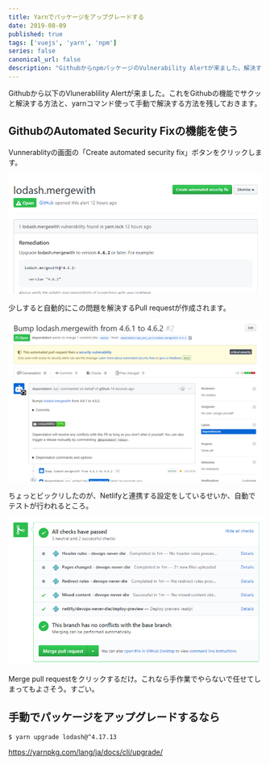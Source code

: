 ```yaml
---
title: Yarnでパッケージをアップグレードする
date: 2019-08-09
published: true
tags: ['vuejs', 'yarn', 'npm']
series: false
canonical_url: false
description: "GithubからnpmパッケージのVulnerability Alertが来ました。解決するためにyarnコマンドを使ってnpmパッケージのアップグレードをする方法を残しておきます。"
---
```


Githubから以下のVlunerablility Alertが来ました。これをGithubの機能でサクッと解決する方法と、yarnコマンド使って手動で解決する方法を残しておきます。

## GithubのAutomated Security Fixの機能を使う

Vunnerablityの画面の「Create automated security fix」ボタンをクリックします。

![1565320795377](images/1565320795377.png)

少しすると自動的にこの問題を解決するPull requestが作成されます。

![1565321012635](images/1565321012635.png)

ちょっとビックリしたのが、Netlifyと連携する設定をしているせいか、自動でテストが行われるところ。

![1565321099472](images/1565321099472.png)

Merge pull requestをクリックするだけ。これなら手作業でやらないで任せてしまってもよさそう。すごい。

## 手動でパッケージをアップグレードするなら

```
$ yarn upgrade lodash@^4.17.13
```

https://yarnpkg.com/lang/ja/docs/cli/upgrade/